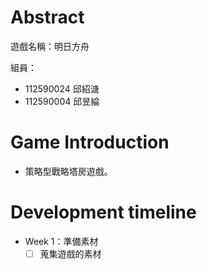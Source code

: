 # Abstract

遊戲名稱：明日方舟

組員：

- 112590024 邱紹溏  
- 112590004 邱昱綸  

# Game Introduction

- 策略型戰略塔房遊戲。    

# Development timeline

- Week 1：準備素材  
  - [ ] 蒐集遊戲的素材  
